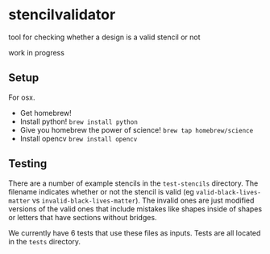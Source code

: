 # stencilvalidator


tool for checking whether a design is a valid stencil or not

work in progress

## Setup

For osx.

* Get homebrew!
* Install python! `brew install python`
* Give you homebrew the power of science! `brew tap homebrew/science`
* Install opencv `brew install opencv`

## Testing
There are a number of example stencils in the `test-stencils` directory. The filename indicates whether or not the stencil is valid (eg `valid-black-lives-matter` vs `invalid-black-lives-matter`). The invalid ones are just modified versions of the valid ones that include mistakes like shapes inside of shapes or letters that have sections without bridges. 

We currently have 6 tests that use these files as inputs. Tests are all located in the `tests` directory.
